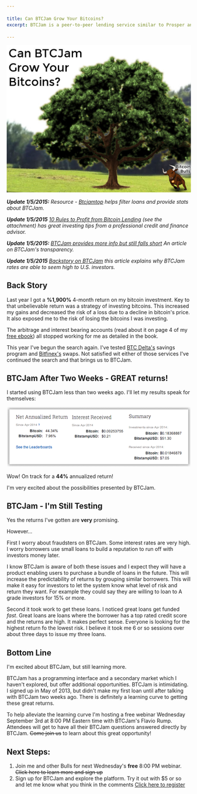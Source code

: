 ```yaml
---

title: Can BTCJam Grow Your Bitcoins?
excerpt: BTCJam is a peer-to-peer lending service similar to Prosper and Lending Club. Investing bitcoins is a way to magnify returns and hedge against the risk of a decline in price. This article is about my experience with BTCJam.

---
```


![Growing Bitcoins](/images/can-btcjam-grow-your-bitcoins.jpg)

***Update 1/5/2015:** Resource - [Btcjamtop](http://btcjamtop.com/) helps filter loans and provide stats about BTCJam.*

***Update 1/5/2015** [10 Rules to Profit from Bitcoin Lending](http://btctoast.com/article/how-profit-bitcoin-p2p-lending) (see the attachment) has great investing tips from a professional credit and finance advisor.*

***Update 1/5/2015:** [BTCJam provides more info but still falls short](http://p2plendingexpert.com/btcjam-providing-more-info-but-still-falling-short/) An article on BTCJam's transparency.*

***Update 1/5/2015** [Backstory on BTCJam](http://peersociallending.com/investing/btcjam-review-worlds-first-largest-bitcoin-lending-network/) this article explains why BTCJam rates are able to seem high to U.S. investors.*


## Back Story
Last year I got a **%1,900%** 4-month return on my bitcoin investment. Key to that unbelievable return was a strategy of investing bitcoins. This increased my gains and decreased the risk of a loss due to a decline in bitcoin's price. It also exposed me to the risk of losing the bitcoins I was investing.

The arbitrage and interest bearing accounts (read about it on page 4 of my [free ebook](http://vip.marketfy.com/bitcoin/)) all stopped working for me as detailed in the book.

This year I've begun the search again. I've tested [BTC Delta's](https://www.btcdelta.com/) savings program and [Bitfinex's](https://www.bitfinex.com/) swaps. Not satisfied wit either of those services I've continued the search and that brings us to BTCJam.

## BTCJam After Two Weeks - GREAT returns!
I started using BTCJam less than two weeks ago. I'll let my results speak for themselves:

![two week BTCJam Returns](/images/two-week-btc-jam-returns.png)

Wow! On track for a **44%** annualized return!

I'm very excited about the possibilities presented by BTCJam.

## BTCJam - I'm Still Testing

Yes the returns I've gotten are **very** promising.

However...

First I worry about fraudsters on BTCJam. Some interest rates are very high. I worry borrowers use small loans to build a reputation to run off with investors money later.

I know BTCJam is aware of both these issues and I expect they will have a product enabling users to purchase a bundle of loans in the future. This will increase the predictability of returns by grouping similar borrowers. This will make it easy for investors to let the system know what level of risk and return they want. For example they could say they are willing to loan to A grade investors for 15% or more.

Second it took work to get these loans. I noticed great loans get funded *fast*. Great loans are loans where the borrower has a top rated credit score and the returns are high. It makes perfect sense. Everyone is looking for the highest return fo the lowest risk. I believe it took me 6 or so sessions over about three days to issue my three loans.

## Bottom Line

I'm excited about BTCJam, but still learning more. 

BTCJam has a programming interface and a secondary market which I haven't explored, but offer additional opportunities. BTCJam is intimidating. I signed up in May of 2013, but didn't make my first loan until after talking with BTCJam two weeks ago. There is definitely a learning curve to getting these great returns.

To help alleviate the learning curve I'm hosting a free webinar Wednesday September 3rd at 8:00 PM Eastern time with BTCJam's Flavio Rump. Attendees will get to have all their BTCJam questions answered directly by BTCJam. <del>Come join us</del> to learn about this great opportunity!

## Next Steps:

 1. Join me and other Bulls for next Wednesday's **free** 8:00 PM webinar. <del>Click here to learn more and sign up</del>
 2. Sign up for BTCJam and explore the platform. Try it out with $5 or so and let me know what you think in the comments [Click here to register](https://btcjam.com/?r=37cad203-f110-4bcb-bd1e-bd31035bf238&utm_source=referral_url&utm_campaign=user_referral)
